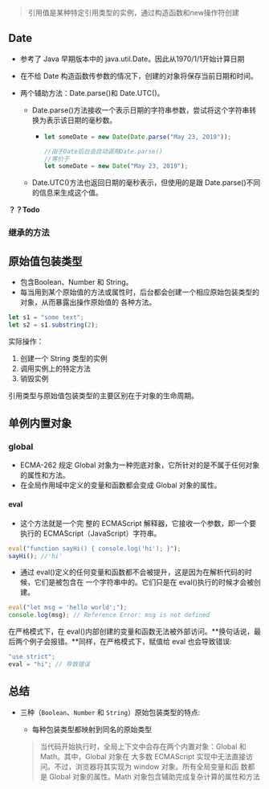 >  引用值是某种特定引用类型的实例，通过构造函数和new操作符创建



## Date

* 参考了 Java 早期版本中的 java.util.Date。因此从1970/1/1开始计算日期

* 在不给 Date 构造函数传参数的情况下，创建的对象将保存当前日期和时间。

* 两个辅助方法：Date.parse()和 Date.UTC()。

  * Date.parse()方法接收一个表示日期的字符串参数，尝试将这个字符串转换为表示该日期的毫秒数。

    * ```js
      let someDate = new Date(Date.parse("May 23, 2019")); 
      
      //由于Date后台会自动调用Date.parse()
      //等价于
      let someDate = new Date("May 23, 2019"); 
      
      ```

  * Date.UTC()方法也返回日期的毫秒表示，但使用的是跟 Date.parse()不同的信息来生成这个值。

**？？Todo**



### 继承的方法







## 原始值包装类型

* 包含Boolean、Number 和 String。
* 每当用到某个原始值的方法或属性时，后台都会创建一个相应原始包装类型的对象，从而暴露出操作原始值的 各种方法。

```js
let s1 = "some text"; 
let s2 = s1.substring(2);
```

实际操作：

1.  创建一个 String 类型的实例
2.  调用实例上的特定方法
3.  销毁实例

引用类型与原始值包装类型的主要区别在于对象的生命周期。







## 单例内置对象

### global

* ECMA-262 规定 Global 对象为一种兜底对象，它所针对的是不属于任何对象的属性和方法。
* 在全局作用域中定义的变量和函数都会变成 Global 对象的属性。

#### eval

* 这个方法就是一个完 整的 ECMAScript 解释器，它接收一个参数，即一个要执行的 ECMAScript（JavaScript）字符串。

```js
eval("function sayHi() { console.log('hi'); }"); 
sayHi(); //'hi'
```

* 通过 eval()定义的任何变量和函数都不会被提升，这是因为在解析代码的时候，它们是被包含在 一个字符串中的。它们只是在 eval()执行的时候才会被创建。

```js
eval("let msg = 'hello world';"); 
console.log(msg); // Reference Error: msg is not defined 
```

在严格模式下，在 eval()内部创建的变量和函数无法被外部访问。**换句话说，最后两个例子会报错。**同样，在严格模式下，赋值给 eval 也会导致错误:

```js
"use strict"; 
eval = "hi"; // 导致错误
```







## 总结

* 三种（`Boolean`、`Number` 和 `String`）原始包装类型的特点:

  * 每种包装类型都映射到同名的原始类型

  >  当代码开始执行时，全局上下文中会存在两个内置对象：Global 和 Math。其中，Global 对象在 大多数 ECMAScript 实现中无法直接访问。不过，浏览器将其实现为 window 对象。所有全局变量和函 数都是 Global 对象的属性。Math 对象包含辅助完成复杂计算的属性和方法
